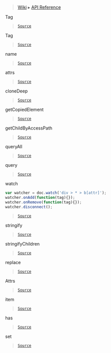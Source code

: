 > [Wiki](Home) ▸ [API Reference](API-Reference)

Tag
> [`Source`](/Neft-io/neft/tree/master/src/document/element/element/tag.litcoffee#tag-virtualdom)

Tag
> [`Source`](/Neft-io/neft/tree/master/src/document/element/element/tag.litcoffee#tag-tag--element)

name
> [`Source`](/Neft-io/neft/tree/master/src/document/element/element/tag.litcoffee#string-tagnamearray-tagchildren-signal-tagonchildrenchangeelement-added-element-removed)

attrs
> [`Source`](/Neft-io/neft/tree/master/src/document/element/element/tag.litcoffee#attrs-tagattrs-signal-tagonattrschangestring-attribute-any-oldvalue)

cloneDeep
> [`Source`](/Neft-io/neft/tree/master/src/document/element/element/tag.litcoffee#tag-tagclonedeep)

getCopiedElement
> [`Source`](/Neft-io/neft/tree/master/src/document/element/element/tag.litcoffee#element-taggetcopiedelementelement-lookforelement-element-copiedparent)

getChildByAccessPath
> [`Source`](/Neft-io/neft/tree/master/src/document/element/element/tag.litcoffee#tag-taggetchildbyaccesspatharray-accesspath)

queryAll
> [`Source`](/Neft-io/neft/tree/master/src/document/element/element/tag.litcoffee#array-tagqueryallstring-query-function-onelement-any-onelementcontext)

query
> [`Source`](/Neft-io/neft/tree/master/src/document/element/element/tag.litcoffee#element-tagquerystring-query)

watch
```javascript
var watcher = doc.watch('div > * > b[attr]');
watcher.onAdd(function(tag){});
watcher.onRemove(function(tag){});
watcher.disconnect();
```

> [`Source`](/Neft-io/neft/tree/master/src/document/element/element/tag.litcoffee#watcher-tagwatchstring-query)

stringify
> [`Source`](/Neft-io/neft/tree/master/src/document/element/element/tag.litcoffee#string-tagstringifyobject-replacements)

stringifyChildren
> [`Source`](/Neft-io/neft/tree/master/src/document/element/element/tag.litcoffee#string-tagstringifychildrenobject-replacements)

replace
> [`Source`](/Neft-io/neft/tree/master/src/document/element/element/tag.litcoffee#tagreplaceelement-oldelement-element-newelement)

Attrs
> [`Source`](/Neft-io/neft/tree/master/src/document/element/element/tag.litcoffee#attrs-attrs)

item
> [`Source`](/Neft-io/neft/tree/master/src/document/element/element/tag.litcoffee#array-attrsiteminteger-index-array-target)

has
> [`Source`](/Neft-io/neft/tree/master/src/document/element/element/tag.litcoffee#boolean-attrshasstring-name)

set
> [`Source`](/Neft-io/neft/tree/master/src/document/element/element/tag.litcoffee#boolean-attrssetstring-name-any-value)

